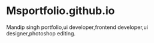 # Msportfolio.github.io
Mandip singh portfolio,ui developer,frontend developer,ui designer,photoshop editing.
